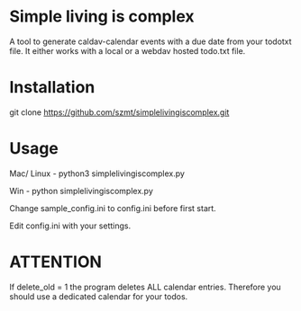 # Simple living is complex

A tool to generate caldav-calendar events with a due date from your todotxt file. It either works with a local or a webdav hosted todo.txt file.

# Installation

git clone https://github.com/szmt/simplelivingiscomplex.git

# Usage

Mac/ Linux - python3 simplelivingiscomplex.py

Win - python simplelivingiscomplex.py

Change sample_config.ini to config.ini before first start.

Edit config.ini with your settings.

# ATTENTION

If delete_old = 1 the program deletes ALL calendar entries. Therefore you should use a dedicated calendar for your todos.
